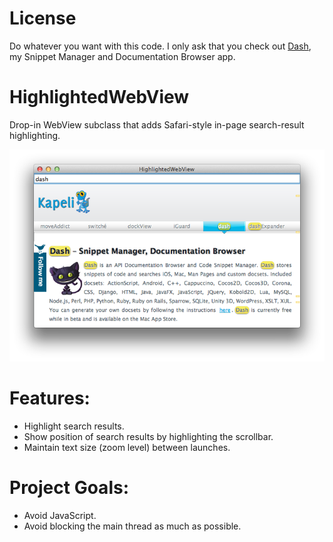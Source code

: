 License
==============
Do whatever you want with this code. I only ask that you check out [Dash](http://kapeli.com/dash), my Snippet Manager and Documentation Browser app.

HighlightedWebView
==================

Drop-in WebView subclass that adds Safari-style in-page search-result highlighting.

![Screenshot](https://github.com/Kapeli/HighlightedWebView/raw/master/Preview.png)

Features:
=========
* Highlight search results.
* Show position of search results by highlighting the scrollbar.
* Maintain text size (zoom level) between launches.

Project Goals:
==============
* Avoid JavaScript.
* Avoid blocking the main thread as much as possible.
